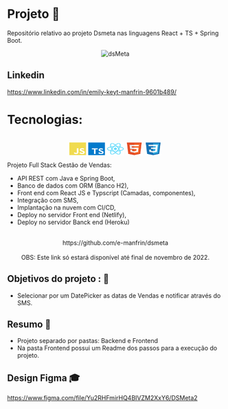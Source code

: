 # Projeto 💼

Repositório relativo ao projeto Dsmeta nas linguagens React + TS + Spring Boot. 

<div align="center">
<img width="627" alt="dsMeta" src="https://user-images.githubusercontent.com/79612116/195707431-9a222432-2577-49e9-9f8e-39281d274e2c.PNG">
</div>

## Linkedin

https://www.linkedin.com/in/emily-keyt-manfrin-9601b489/


# Tecnologias: 

<div style="display: inline_block theme=radical" align="center"><br>
  <img align="center" alt="M-Js" height="30" width="40"  src="https://raw.githubusercontent.com/devicons/devicon/master/icons/javascript/javascript-plain.svg" alt="Javascript">
  <img align="center" alt="M-Ts" height="30" width="40" src="https://raw.githubusercontent.com/devicons/devicon/master/icons/typescript/typescript-plain.svg" alt="Typescript">
  <img align="center" alt="M-React" height="30" width="40" src="https://raw.githubusercontent.com/devicons/devicon/master/icons/react/react-original.svg" alt="React">
  <img align="center" alt="M-HTML" height="30" width="40" src="https://raw.githubusercontent.com/devicons/devicon/master/icons/html5/html5-original.svg" alt="HTML">
  <img align="center" alt="M-CSS" height="30" width="40" src="https://raw.githubusercontent.com/devicons/devicon/master/icons/css3/css3-original.svg" alt="CSS">
</div>

Projeto Full Stack Gestão de Vendas:

- API REST com Java e Spring Boot,
- Banco de dados com ORM (Banco H2),
- Front end com React JS e Typscript (Camadas, componentes),
- Integração com SMS,
- Implantação na nuvem com CI/CD,
- Deploy no servidor Front end (Netlify),
- Deploy no servidor Banck end (Heroku)

<div align="center"><br>
  https://github.com/e-manfrin/dsmeta
</div>


<div align="center"><br>
  OBS: Este link só estará disponível até final de novembro de 2022.
</div>

## Objetivos do projeto : 📖

- Selecionar por um DatePicker as datas de Vendas e notificar através do SMS.

## Resumo 📖 

- Projeto separado por pastas: Backend e Frontend
- Na pasta Frontend possui um Readme dos passos para a execução do projeto.

## Design Figma 🎓

https://www.figma.com/file/Yu2RHFmirHQ4BIVZM2XxY6/DSMeta2



